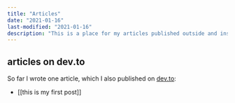 ```yaml
---
title: "Articles"
date: "2021-01-16"
last-modified: "2021-01-16"
description: "This is a place for my articles published outside and inside this page."
---
```


## articles on dev.to

So far I wrote one article, which I also published on [dev.to](https://dev.to/ptrklk/this-is-my-first-post-and-i-published-with-help-of-github-actions-kp7):
- [[this is my first post]]
